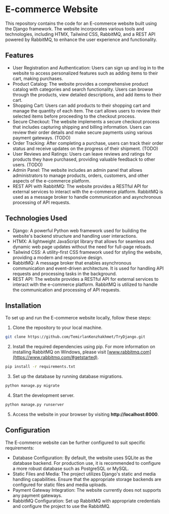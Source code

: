 # E-commerce Website
This repository contains the code for an E-commerce website built using the Django framework. The website incorporates various tools and technologies, including HTMX, Tailwind CSS, RabbitMQ, and a REST API powered by RabbitMQ, to enhance the user experience and functionality.

## Features
- User Registration and Authentication: Users can sign up and log in to the website to access personalized features such as adding items to their cart, making purchases.
- Product Catalog: The website provides a comprehensive product catalog with categories and search functionality. Users can browse through the products, view detailed descriptions, and add items to their cart.
- Shopping Cart: Users can add products to their shopping cart and manage the quantity of each item. The cart allows users to review their selected items before proceeding to the checkout process.
- Secure Checkout: The website implements a secure checkout process that includes capturing shipping and billing information. Users can review their order details and make secure payments using various payment gateways. (TODO)
- Order Tracking: After completing a purchase, users can track their order status and receive updates on the progress of their shipment. (TODO)
- User Reviews and Ratings: Users can leave reviews and ratings for products they have purchased, providing valuable feedback to other users. (TODO)
- Admin Panel: The website includes an admin panel that allows administrators to manage products, orders, customers, and other aspects of the e-commerce platform.
- REST API with RabbitMQ: The website provides a RESTful API for external services to interact with the e-commerce platform. RabbitMQ is used as a message broker to handle communication and asynchronous processing of API requests.

## Technologies Used
- Django: A powerful Python web framework used for building the website's backend structure and handling user interactions.
- HTMX: A lightweight JavaScript library that allows for seamless and dynamic web page updates without the need for full-page reloads.
- Tailwind CSS: A utility-first CSS framework used for styling the website, providing a modern and responsive design.
- RabbitMQ: A message broker that enables asynchronous communication and event-driven architecture. It is used for handling API requests and processing tasks in the background.
- REST API: The website provides a RESTful API for external services to interact with the e-commerce platform. RabbitMQ is utilized to handle the communication and processing of API requests.

## Installation
To set up and run the E-commerce website locally, follow these steps:

1. Clone the repository to your local machine.
```bash
git clone https://github.com/TemirlanKenzhakhmet/TryDjango.git
```
2. Install the required dependencies using pip. For more information on installing RabbitMQ on Windows, please visit [www.rabbitmq.com](https://www.rabbitmq.com/#getstarted).
```bash
pip install -r requirements.txt
```
3. Set up the database by running database migrations.
```bash
python manage.py migrate
```
4. Start the development server.
```bash
python manage.py runserver
```
5. Access the website in your browser by visiting **http://localhost:8000**.

## Configuration
The E-commerce website can be further configured to suit specific requirements:
- Database Configuration: By default, the website uses SQLite as the database backend. For production use, it is recommended to configure a more robust database such as PostgreSQL or MySQL.
- Static Files and Media: The project utilizes Django's static and media handling capabilities. Ensure that the appropriate storage backends are configured for static files and media uploads.
- Payment Gateway Integration: The website currently does not supports any payment gateways.
- RabbitMQ Configuration: Set up RabbitMQ with appropriate credentials and configure the project to use the RabbitMQ.




